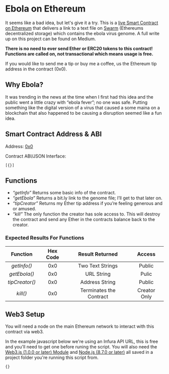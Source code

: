 # Ebola on Ethereum
It seems like a bad idea, but let's give it a try. This is a [live Smart Contract on Ethereum]() that delivers a link to a text file on [Swarm](http://swarm-gateways.net/bzz:/theswarm.eth/) (Ethereums decentralized storage) which contains the ebola virus genome. A full write up on this project can be found on Medium.

**There is no need to ever send Ether or ERC20 tokens to this contract! Functions are called on, not transactional which means usage is free.**

If you would like to send me a tip or buy me a coffee, us the Ethereum tip address in the contract (0x0).

## Why Ebola?
It was trending in the news at the time when I first had this idea and the public went a little crazy with “ebola fever”; no one was safe. Putting something like the digital version of a virus that caused a some maina on a blockchain that also happened to be causing a disruption seemed like a fun idea.

## Smart Contract Address & ABI
Address: [0x0]()

Contract ABI/JSON Interface:

```[{}]```

## Functions
- *“getInfo”* Returns some basic info of the contract.
- *“getEbola”* Returns a bit.ly link to the genome file; I’ll get to that later on.
- *“tipCreator”* Returns my Ether tip address if you’re feeling generous and or amused.
- *“kill”* The only function the creator has sole access to. This will destroy the contract and send any Ether in the contracts balance back to the creator.

### Expected Results For Functions
| Function      | Hex Code      | Result Returned | Access        |
|:-------------:|:-------------:|:---------------:|:-------------:|
| *getInfo()*   | 0x0           | Two Text Strings | Public     |
| *getEbola()*  | 0x0           | URL String       | Pulic      |
| *tipCreator()* | 0x0          | Address String   | Public     |
| *kill()*      | 0x0           | Terminates the Contract | Creator Only |

## Web3 Setup
You will need a node on the main Ethereum network to interact with this contract via web3.

In the example javascript below we're using an Infura API URL, this is free and you'll need to get one before runing the script. You will also need the [Web3.js (1.0.0 or later) Module](https://github.com/ethereum/web3.js/) and [Node.js (8.7.0 or later)](https://nodejs.org/en/) all saved in a project folder you're running this script from.

``` javascript
{}
```
